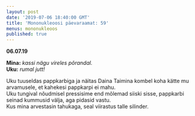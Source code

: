 ```yaml
---
layout: post
date: '2019-07-06 18:40:00 GMT'
title: 'Mononukleoosi päevaraamat: 59'
menus: mononukleoos
published: true
---
```

**06.07.19**

**Mina:** *kassi nägu vireles põrandal.*  
**Uku:** *rumal jutt!*  

Uku tuuseldas pappkarbiga ja näitas Daina Taimina kombel koha kätte mu arvamusele, et kahekesi pappkarpi ei mahu.  
Uku tungival nõudmisel pressisime end mõlemad siiski sisse, pappkarbi seinad kummusid välja, aga pidasid vastu.  
Kus mina arvestasin tahukaga, seal viirastus talle silinder.
